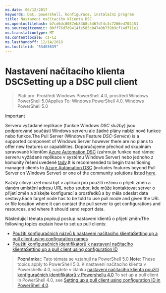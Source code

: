 ```yaml
---
ms.date: 06/12/2017
keywords: DSC, powershell, konfigurace, instalační program
title: Nastavení načítacího klienta DSC
ms.openlocfilehash: b7cd6dc0087eb8368c5467df4c3c7266ed704451
ms.sourcegitcommit: 00ff76d7d9414fe585c04740b739b9cf14d711e1
ms.translationtype: MT
ms.contentlocale: cs-CZ
ms.lasthandoff: 12/14/2018
ms.locfileid: "53403639"
---
```

# <a name="setting-up-a-dsc-pull-client"></a><span data-ttu-id="4d13b-103">Nastavení načítacího klienta DSC</span><span class="sxs-lookup"><span data-stu-id="4d13b-103">Setting up a DSC pull client</span></span>

> <span data-ttu-id="4d13b-104">Platí pro: Prostředí Windows PowerShell 4.0, prostředí Windows PowerShell 5.0</span><span class="sxs-lookup"><span data-stu-id="4d13b-104">Applies To: Windows PowerShell 4.0, Windows PowerShell 5.0</span></span>

> [!IMPORTANT]
> <span data-ttu-id="4d13b-105">Serveru vyžádané replikace (funkce Windows *DSC služby*) jsou podporované součástí Windows serveru ale žádné plány nabízí nové funkce nebo funkce.</span><span class="sxs-lookup"><span data-stu-id="4d13b-105">The Pull Server (Windows Feature *DSC-Service*) is a supported component of Windows Server however there are no plans to offer new features or capabilities.</span></span> <span data-ttu-id="4d13b-106">Doporučujeme přechod od skupinám spravované klientům [Azure Automation DSC](/azure/automation/automation-dsc-getting-started) (zahrnuje funkce nad rámec serveru vyžádané replikace v systému Windows Server) nebo jednoho z komunity řešení uvedené [tady](pullserver.md#community-solutions-for-pull-service).</span><span class="sxs-lookup"><span data-stu-id="4d13b-106">It is recommended to begin transitioning managed clients to [Azure Automation DSC](/azure/automation/automation-dsc-getting-started) (includes features beyond Pull Server on Windows Server) or one of the community solutions listed [here](pullserver.md#community-solutions-for-pull-service).</span></span>

<span data-ttu-id="4d13b-107">Každý cílový uzel musí být v aplikaci pro použití režimu o přijetí změn a daném umístění adresu URL nebo soubor, kde může kontaktovat server o přijetí změn a získejte konfigurací a prostředků a by měla odeslat data sestavy.</span><span class="sxs-lookup"><span data-stu-id="4d13b-107">Each target node has to be told to use pull mode and given the URL or file location where it can contact the pull server to get configurations and resources, and where it should send report data.</span></span>

<span data-ttu-id="4d13b-108">Následující témata popisují postup nastavení klientů o přijetí změn:</span><span class="sxs-lookup"><span data-stu-id="4d13b-108">The following topics explain how to set up pull clients:</span></span>

* [<span data-ttu-id="4d13b-109">Použití konfiguračních názvů k nastavení načítacího klienta</span><span class="sxs-lookup"><span data-stu-id="4d13b-109">Setting up a pull client using configuration names</span></span>](pullClientConfigNames.md)
* [<span data-ttu-id="4d13b-110">Použití konfiguračních identifikátorů k nastavení načítacího klienta</span><span class="sxs-lookup"><span data-stu-id="4d13b-110">Setting up a pull client using configuration ID</span></span>](pullClientConfigID.md)

> <span data-ttu-id="4d13b-111">**Poznámka:**: Tato témata se vztahují na PowerShell 5.0.</span><span class="sxs-lookup"><span data-stu-id="4d13b-111">**Note**: These topics apply to PowerShell 5.0.</span></span> <span data-ttu-id="4d13b-112">K nastavení načítacího klienta v Powershellu 4.0, najdete v článku [nastavení načítacího klienta použití konfiguračních identifikátorů v Powershellu 4.0](pullClientConfigID4.md).</span><span class="sxs-lookup"><span data-stu-id="4d13b-112">To set up a pull client in PowerShell 4.0, see [Setting up a pull client using configuration ID in PowerShell 4.0](pullClientConfigID4.md).</span></span>